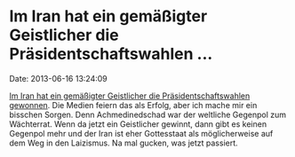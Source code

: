 Im Iran hat ein gemäßigter Geistlicher die Präsidentschaftswahlen \...
======================================================================

Date: 2013-06-16 13:24:09

[Im Iran hat ein gemäßigter Geistlicher die Präsidentschaftswahlen
gewonnen](http://www.tagesspiegel.de/politik/scheiss-seo-immer/8356270.html).
Die Medien feiern das als Erfolg, aber ich mache mir ein bisschen
Sorgen. Denn Achmedinedschad war der weltliche Gegenpol zum Wächterrat.
Wenn da jetzt ein Geistlicher gewinnt, dann gibt es keinen Gegenpol mehr
und der Iran ist eher Gottesstaat als möglicherweise auf dem Weg in den
Laizismus. Na mal gucken, was jetzt passiert.
